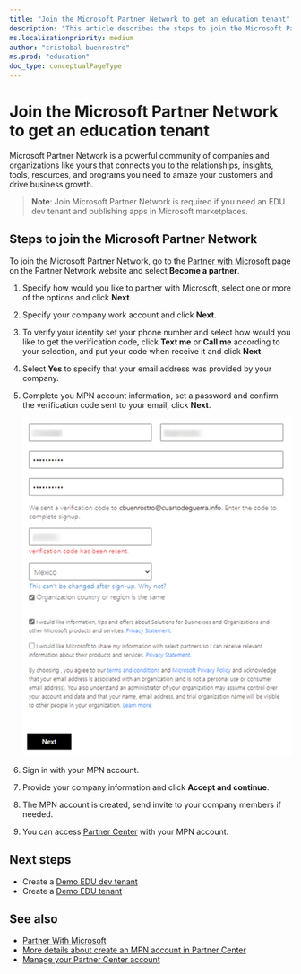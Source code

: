 ```yaml
---
title: "Join the Microsoft Partner Network to get an education tenant"
description: "This article describes the steps to join the Microsoft Partner Network."
ms.localizationpriority: medium
author: "cristobal-buenrostro"
ms.prod: "education"
doc_type: conceptualPageType
---
```


# Join the Microsoft Partner Network to get an education tenant

Microsoft Partner Network is a powerful community of companies and organizations like yours that connects you to the relationships, insights, tools, resources, and programs you need to amaze your customers and drive business growth.

> **Note**: Join Microsoft Partner Network is required if you need an EDU dev tenant and publishing apps in Microsoft marketplaces.

## Steps to join the Microsoft Partner Network

To join the Microsoft Partner Network, go to the [Partner with Microsoft](https://partner.microsoft.com/) page on the Partner Network website and select **Become a partner**.

1. Specify how would you like to partner with Microsoft, select one or more of the options and click **Next**.

2. Specify your company work account and click **Next**.

3. To verify your identity set your phone number and select how would you like to get the verification code, click **Text me** or **Call me** according to your selection, and put your code when receive it and click **Next**.

4. Select **Yes** to specify that your email address was provided by your company.

5. Complete you MPN account information, set a password and confirm the verification code sent to your email, click **Next**.

    ![MPN account information](./images/msgraph-onboarding/mpn-step5.png)

6. Sign in with your MPN account.

7. Provide your company information and click **Accept and continue**.

8. The MPN account is created, send invite to your company members if needed.

9. You can access [Partner Center](https://partner.microsoft.com/) with your MPN account.

## Next steps

- Create a [Demo EDU dev tenant](/graph/msgraph-onboarding-devtenant)
- Create a [Demo EDU tenant](/graph/msgraph-onboarding-edutenant)

## See also

- [Partner With Microsoft](https://docs.microsoft.com/partner-center/mpn-overview)
- [More details about create an MPN account in Partner Center](https://docs.microsoft.com/partner-center/mpn-create-a-partner-center-account)
- [Manage your Partner Center account](https://docs.microsoft.com/partner-center/partner-center-account-setup)


